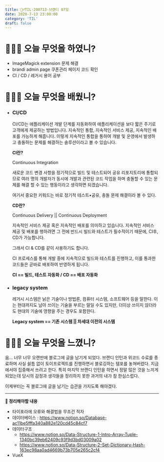 ```yaml
---
title: 🏃‍♂️TIL-200713-브랜디 07일
date: 2020-7-13 23:00:00
category: 'TIL'
draft: false
---
```




# 👨🏻‍💻 오늘 무엇을 하였니?

- ImageMagick extension 문제 해결
- brandi admin page 쿠폰관리 페이지 코드 확인
- CI / CD / 레거시 용어 공부

# 👨🏻‍🎓 오늘 무엇을 배웠니?

- ### CI/CD

  CI/CD는 애플리케이션 개발 단계를 자동화하여 애플리케이션을 보다 짧은 주기로 고객에게 제공하는 방법입니다. 지속적인 통합, 지속적인 서비스 제공, 지속적인 배포를 가능하게 해줍니다. 이렇게 지속적인 통합을 통하여 개발 및 운영에서 발생하고 충돌하는 문제를 해결하는 솔루션이라고 볼 수 있습니다.

  **CI란?**

  Continuous Integration

  새로운 코드 변경 사항을 정기적으로 빌드 및 테스트되어 공유 리포지토리에 통합되므로 여러 명의 개발자가 동시에 개발과 관련된 코드 작업을 하며 충돌할 수 있는 문제를 해결 할 수 있는 행동이라고 생각하면 되겠습니다.

  여기서 중요한 키워드는 바로 정기적 테스트•공유, 충돌 문제 해결이라 볼 수 있다.

  **CD란?**

  Continuous Delivery || Continuous Deployment

  지속적인 서비스 제공 혹은 지속적인 배포를 의미하고 있습니다. 지속적인 서비스 제공 및 배포를 행하려면 그 전에 반드시 빌드와 테스트가 필수적이기 때문에, CI후, CD가 가능합니다.

  그래서 CI & CD를 같이 사용하기도 합니다.

  CI 프로세스를 통해 개발 중에 지속적으로 빌드와 테스트를 진행하고, 이를 통과한 코드들은 곧바로 배포하여 반영하게 됩니다.

  **CI == 빌드, 테스트 자동화 / CD == 배포 자동화**

  

- ### legacy system

  레거시 시스템은 낡은 기술이나 방법론, 컴퓨터 시스템, 소프트웨어 등을 말한다. 이는 현대까지도 남아 쓰이는 기술을 부르는 말일 수도 있지만, 더이상 쓰이지 않더라도 현대의 기술에 영향을 주는 경우도 포함한다.

  **Legacy system == 기존 시스템 || 차세대 이전의 시스템**

# 💆🏻‍♂️ 오늘 무엇을 느꼈니?

움... 너무 너무 오랜만에 블로그에 글을 남기게 되었다. 브랜디 인턴과 위코드 수료를 종료하며 사실 쉴틈 없이 토이프로젝트를 진행하면서 블로깅하는 템포를 놓쳐버렸다. 지금에서야 집중해서 쓰려고 한다. 특히 마지막 브랜디 인턴을 하면서 정말 많은 것을 느끼게 되었는데 당시의 감정과 생각들을 정리하지 못한 과거의 내가 참 한심스럽다.

이제부터는 꼭 블로그에 글을 남기는 습관을 가지도록 해야겠다.

---

**📝 정리해야할 내용**

- 타이포라에 오류와 해결법을 무조건 적자
- 데이터베이스 : https://www.notion.so/Database-ac11be5fffa340a882e120cd45c84cf7
- 데이터구조
  - https://www.notion.so/Data-Structure-1-Intro-Array-Tuple-1340bc39eb62409c93f9d3bd03009a02
  - https://www.notion.so/Data-Structure-2-Set-Dictionary-Hash-163ec98aa0ad4669b73b705e265c2cf4
- VueX 
